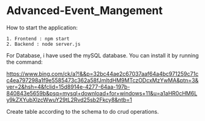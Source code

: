 # Advanced-Event_Mangement

How to start the application:

    1. Frontend : npm start
    2. Backend : node server.js




For Database, i have used the mySQL database. You can install it by running the command:

https://www.bing.com/ck/a?!&&p=32bc44ae2c67037aaf64a4bc971259c71cc4ea797298a1f9e5585473c362a58fJmltdHM9MTczODcxMzYwMA&ptn=3&ver=2&hsh=4&fclid=15d8914e-4277-64aa-197b-840843e5659b&psq=mysql+download+for+windows+11&u=a1aHR0cHM6Ly9kZXYubXlzcWwuY29tL2Rvd25sb2Fkcy8&ntb=1

Create table according to the schema to do crud operations.